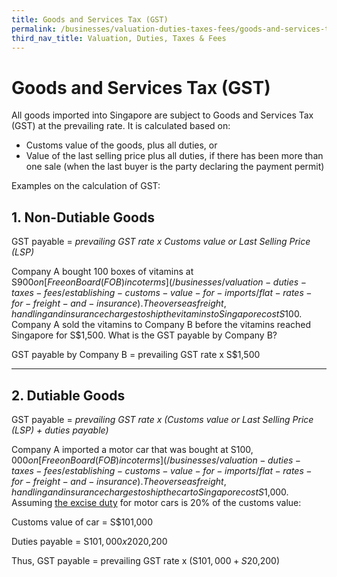 ```yaml
---
title: Goods and Services Tax (GST)
permalink: /businesses/valuation-duties-taxes-fees/goods-and-services-tax-gst/
third_nav_title: Valuation, Duties, Taxes & Fees
---
```

# Goods and Services Tax (GST)

All goods imported into Singapore are subject to Goods and Services Tax (GST) at the prevailing rate. It is calculated based on:

-   Customs value of the goods, plus all duties, or
-   Value of the last selling price plus all duties, if there has been more than one sale (when the last buyer is the party declaring the payment permit)

Examples on the calculation of GST:

## 1.  Non-Dutiable Goods
   
GST payable = *prevailing GST rate x Customs value or Last Selling Price (LSP)*

Company A bought 100 boxes of vitamins at S$900 on  [Free on Board (FOB) incoterms](/businesses/valuation-duties-taxes-fees/establishing-customs-value-for-imports/flat-rates-for-freight-and-insurance). The overseas freight, handling and insurance charges to ship the vitamins to Singapore cost S$100. Company A sold the vitamins to Company B before the vitamins reached Singapore for S$1,500. What is the GST payable by Company B?

GST payable by Company B = prevailing GST rate x S$1,500

---

## 2.  Dutiable Goods
    
GST payable = *prevailing GST rate x (Customs value or Last Selling Price (LSP) + duties payable)*

Company A imported a motor car that was bought at S$100,000 on  [Free on Board (FOB) incoterms](/businesses/valuation-duties-taxes-fees/establishing-customs-value-for-imports/flat-rates-for-freight-and-insurance). The overseas freight, handling and insurance charges to ship the car to Singapore cost S$1,000. Assuming  [the excise duty](/businesses/valuation-duties-taxes-and-fees/duties-and-dutiable-goods)  for motor cars is 20% of the customs value:

Customs value of car = S$101,000

Duties payable = S$101,000 x 20%=S$20,200

Thus, GST payable = prevailing GST rate x (S$101,000 + S$20,200)
